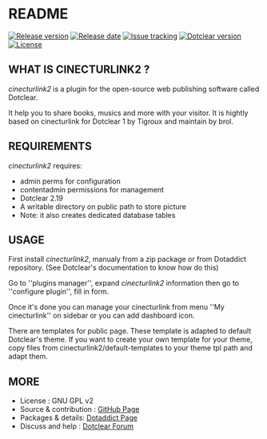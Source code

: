 # README

[![Release version](https://img.shields.io/github/v/release/JcDenis/cinecturlink2)](https://github.com/JcDenis/cinecturlink2/releases)
[![Release date](https://img.shields.io/github/release-date/JcDenis/cinecturlink2)](https://github.com/JcDenis/cinecturlink2/releases)
[![Issue tracking](https://img.shields.io/github/issues/JcDenis/cinecturlink2)](https://github.com/JcDenis/pacKman/issues)
[![Dotclear version](https://img.shields.io/badge/dotclear-v2.19-blue.svg)](https://fr.dotclear.org/download)
[![License](https://img.shields.io/badge/license-GPL%20v2-blue.svg)](https://github.com/JcDenis/cinecturlink2/blob/master/LICENSE)

## WHAT IS CINECTURLINK2 ?

_cinecturlink2_ is a plugin for the open-source 
web publishing software called Dotclear.

It help you to share books, musics and more with your visitor.
It is hightly based on cinecturlink for Dotclear 1 
by Tigroux and maintain by brol.

## REQUIREMENTS

 _cinecturlink2_ requires: 

  * admin perms for configuration
  * contentadmin permissions for management
  * Dotclear 2.19
  * A writable directory on public path to store picture
  * Note: it also creates dedicated database tables

## USAGE

First install _cinecturlink2_, manualy from a zip package or from 
Dotaddict repository. (See Dotclear's documentation to know how do this)

Go to ''plugins manager'', expand _cinecturlink2_ information then 
go to ''configure plugin'', fill in form.

Once it's done you can manage your cinecturlink from menu 
''My cinecturlink'' on sidebar or you can add dashboard icon.

There are templates for public page. These template is adapted to 
default Dotclear's theme. If you want to create your own template 
for your theme, copy files from cinecturlink2/default-templates 
to your theme tpl path and adapt them.

## MORE

 * License : GNU GPL v2
 * Source & contribution : [GitHub Page](https://github.com/JcDenis/cinecturlink2)
 * Packages & details:  [Dotaddict Page](https://plugins.dotaddict.org/dc2/details/cinecturlink2)
 * Discuss and help : [Dotclear Forum](https://forum.dotclear.org/viewtopic.php?id=40893)